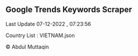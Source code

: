 

## Google Trends Keywords Scraper 
 
Last Update 07-12-2022 , 07:23:56

Country List :
VIETNAM.json



© Abdul Muttaqin 
